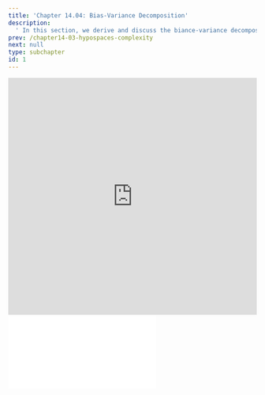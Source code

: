 ```yaml
---
title: 'Chapter 14.04: Bias-Variance Decomposition'
description:
  ' In this section, we derive and discuss the biance-variance decomposition of the generalization error of an inducer. '
prev: /chapter14-03-hypospaces-complexity
next: null
type: subchapter
id: 1
---
```


<!-- Hier jetzt die neuen Links einpflegen -->


<exercise id="1" title="Video Lecture">
<iframe width="100%" height="480" src="https://www.youtube.com/embed/9ax07tD_WI4" frameborder="0" allow="accelerometer; autoplay; encrypted-media; gyroscope; picture-in-picture" allowfullscreen></iframe>
</exercise>

<exercise id="2" title="Slides">
<object data="pdfs/14/slides-hypospaces-bias-variance-decomposition.pdf" type="application/pdf" style="width:100%;height:480px">
    <embed src="pdfs/14/slides-hypospaces-bias-variance-decomposition.pdf" type="application/pdf" />
</object>
</exercise>

